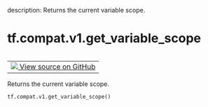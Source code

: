 description: Returns the current variable scope.

<div itemscope itemtype="http://developers.google.com/ReferenceObject">
<meta itemprop="name" content="tf.compat.v1.get_variable_scope" />
<meta itemprop="path" content="Stable" />
</div>

# tf.compat.v1.get_variable_scope

<!-- Insert buttons and diff -->

<table class="tfo-notebook-buttons tfo-api nocontent" align="left">
<td>
  <a target="_blank" href="https://github.com/tensorflow/tensorflow/blob/r2.3/tensorflow/python/ops/variable_scope.py#L1433-L1436">
    <img src="https://www.tensorflow.org/images/GitHub-Mark-32px.png" />
    View source on GitHub
  </a>
</td>
</table>



Returns the current variable scope.

<pre class="devsite-click-to-copy prettyprint lang-py tfo-signature-link">
<code>tf.compat.v1.get_variable_scope()
</code></pre>



<!-- Placeholder for "Used in" -->
